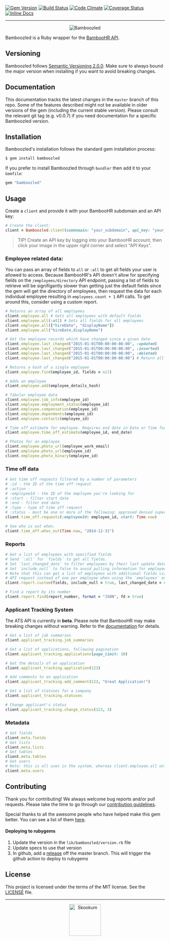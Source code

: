[![Gem Version](https://img.shields.io/gem/v/bamboozled.svg)][rubygems]
[![Build Status](https://img.shields.io/travis/Skookum/bamboozled.svg)][travis]
[![Code Climate](https://img.shields.io/codeclimate/github/Skookum/bamboozled.svg)][codeclimate]
[![Coverage Status](https://img.shields.io/coveralls/Skookum/bamboozled.svg)][coveralls]
[![Inline Docs](http://inch-ci.org/github/Skookum/bamboozled.svg?style=shields)][inchdocs]

[rubygems]: https://rubygems.org/gems/bamboozled
[travis]: https://travis-ci.org/Skookum/bamboozled
[codeclimate]: https://codeclimate.com/github/Skookum/bamboozled
[coveralls]: https://coveralls.io/r/Skookum/bamboozled
[inchdocs]: http://inch-ci.org/github/Skookum/bamboozled

---

<p align="center">
  <img src="logos/bamboozled_logo_black.png" alt="Bamboozled" />
</p>

Bamboozled is a Ruby wrapper for the [BambooHR API](http://www.bamboohr.com/api/documentation/).

## Versioning

Bamboozled follows [Semantic Versioning 2.0.0](http://semver.org/). Make sure to
always bound the major version when installing if you want to avoid breaking
changes.

## Documentation

This documentation tracks the latest changes in the `master` branch of this
repo. Some of the features described might not be available in older versions of
the gem (including the current stable version). Please consult the relevant git
tag (e.g. v0.0.7) if you need documentation for a specific Bamboozled version.

## Installation

Bamboozled's installation follows the standard gem installation process:

```sh
$ gem install bamboozled
```

If you prefer to install Bamboozled through `bundler` then add it to your
`Gemfile`:

```ruby
gem "bamboozled"
```

## Usage

Create a `client` and provide it with your BambooHR subdomain and an API key:

```ruby
# Create the client:
client = Bamboozled.client(subdomain: "your_subdomain", api_key: "your_api_key")
```

> TIP! Create an API key by logging into your BambooHR account, then click your
> image in the upper right corner and select "API Keys".

### Employee related data:

You can pass an array of fields to `all` or `:all` to get all fields your user
is allowed to access. Because BambooHR's API doesn't allow for specifying fields
on the `/employees/directory` API endpoint, passing a list of fields to retrieve
will be signifigantly slower than getting just the default fields since the gem
will get the directory of employees, then request the data for each individual
employee resulting in `employees.count + 1` API calls. To get around this,
consider using a custom report.

```ruby
# Returns an array of all employees
client.employee.all # Gets all employees with default fields
client.employee.all(:all) # Gets all fields for all employees
client.employee.all(["hireDate", "displayName"])
client.employee.all("hireDate,displayName")

# Get the employee records which have changed since a given date
client.employee.last_changed("2015-01-01T00:00:00-08:00", :updated)
client.employee.last_changed("2015-01-01T00:00:00-08:00", :inserted)
client.employee.last_changed("2015-01-01T00:00:00-08:00", :deleted)
client.employee.last_changed("2015-01-01T00:00:00-08:00") # Return all changes

# Returns a hash of a single employee
client.employee.find(employee_id, fields = nil)

# Adds an employee
client.employee.add(employee_details_hash)

# Tabular employee data
client.employee.job_info(employee_id)
client.employee.employment_status(employee_id)
client.employee.compensation(employee_id)
client.employee.dependents(employee_id)
client.employee.contacts(employee_id)

# Time off estimate for employee. Requires end date in Date or Time format or YY-MM-DD string.
client.employee.time_off_estimate(employee_id, end_date)

# Photos for an employee
client.employee.photo_url(employee_work_email)
client.employee.photo_url(employee_id)
client.employee.photo_binary(employee_id)
```

### Time off data

```ruby
# Get time off requests filtered by a number of parameters
# :id - the ID of the time off request
# :action -
# :employeeId - the ID of the employee you're looking for
# :start - filter start date
# :end - filter end date
# :type - type of time off request
# :status - must be one or more of the following: approved denied superceded requested canceled
client.time_off.requests(:employeeId: employee_id, start: Time.now)

# See who is out when.
client.time_off.whos_out(Time.now, "2014-12-31")
```

### Reports

```ruby
# Get a list of employees with specified fields
# Send `:all` for `fields` to get all fields.
# Set `last_changed_date` to filter employees by their last update date
# Set `include_null` to false to avoid pulling information for employees with null last update date
# Note that this can get a list of employees with additional fields via a single
# API request instead of one per employee when using the `employees` endpoint.
client.report.custom(fields, include_null = true, last_changed_date = nil, format = "JSON")
```


```ruby
# Find a report by its number
client.report.find(report_number, format = "JSON", fd = true)
```

### Applicant Tracking System
The ATS API is currently in **beta**. Please note that BambooHR may make breaking changes without
warning. Refer to the [documentation](https://www.bamboohr.com/api/documentation/ats.php) for
details.

```ruby
# Get a list of job summaries
client.applicant_tracking.job_summaries

# Get a list of applications, following pagination
client.applicant_tracking.applications(page_limit: 10)

# Get the details of an application
client.applicant_tracking.application(123)

# Add comments to an application
client.applicant_tracking.add_comment(123, "Great Application!")

# Get a list of statuses for a company
client.applicant_tracking.statuses

# Change applicant's status
client.applicant_tracking.change_status(123, 3)
```

### Metadata

```ruby
# Get fields
client.meta.fields
# Get lists
client.meta.lists
# Get tables
client.meta.tables
# Get users
# Note: this is all uses in the system, whereas client.employee.all only gets active employees
client.meta.users
```

## Contributing

Thank you for contributing! We always welcome bug reports and/or pull requests.
Please take the time to go through our [contribution guidelines](CONTRIBUTING.md).

Special thanks to all the awesome people who have helped make this gem better.
You can see a list of them [here](https://github.com/Skookum/bamboozled/graphs/contributors).

#### Deploying to rubygems
1. Update the version in the `lib/bamboozled/version.rb` file
2. Update specs to use that version
3. In github, add a [release](https://github.com/Skookum/bamboozled/releases) off the master branch.  This will trigger the github action to deploy to rubygems

## License

This project is licensed under the terms of the MIT license. See the
[LICENSE](/LICENSE) file.

---

<p align="center">
  <img src="logos/skookum_mark_black.png" alt="Skookum" width="100" />
</p>
